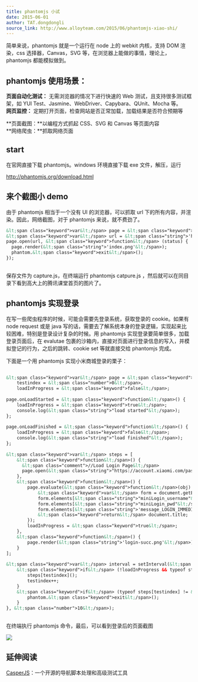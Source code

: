 ```yaml
---
title: phantomjs 小试
date: 2015-06-01
author: TAT.dongdongli
source_link: http://www.alloyteam.com/2015/06/phantomjs-xiao-shi/
---
```


<!-- {% raw %} - for jekyll -->

简单来说，phantomjs 就是一个运行在 node 上的 webkit 内核，支持 DOM 渲染，css 选择器，Canvas，SVG 等，在浏览器上能做的事情，理论上，phantomjs 都能模拟做到。

## phantomjs 使用场景：

**页面自动化测试：** 无需浏览器的情况下进行快速的 Web 测试，且支持很多测试框架，如 YUI Test、Jasmine、WebDriver、Capybara、QUnit、Mocha 等。  
**网页监控：** 定期打开页面，检查网站是否正常加载，加载结果是否符合预期等  

**页面截图：**以编程方式抓起 CSS、SVG 和 Canvas 等页面内容  
**网络爬虫：**抓取网络页面

## start

在官网直接下载 phantomjs。windows 环境直接下载 exe 文件，解压，运行

<http://phantomjs.org/download.html>

## 来个截图小 demo

由于 phantomjs 相当于一个没有 UI 的浏览器，可以抓取 url 下的所有内容，并渲染。因此，网络截图，对于 phantomjs 来说，就不费劲了。

```html
&lt;span class="keyword">var&lt;/span> page = &lt;span class="keyword">require&lt;/span>(&lt;span class="string">'webpage'&lt;/span>).create();
&lt;span class="keyword">var&lt;/span> url = &lt;span class="string">'http://ke.qq.com'&lt;/span>;
page.open(url, &lt;span class="keyword">function&lt;/span> (status) {
  page.render(&lt;span class="string">'index.png'&lt;/span>);
  phantom.&lt;span class="keyword">exit&lt;/span>();
});
 
```

保存文件为 capture.js，在终端运行 phantomjs catpure.js ，然后就可以在同目录下看到高大上的腾讯课堂首页的图片了。

## phantomjs 实现登录

在写一些爬虫程序的时候，可能会需要先登录系统，获取登录的 cookie。如果有 node request 或是 java 写的话，需要去了解系统本身的登录逻辑，实现起来比较困难，特别是登录设计复杂的时候。用 phantomjs 实现登录要简单很多，加载登录页面后，在 evalutae 包裹的沙箱内，直接对页面进行登录信息的写入，并模拟登记的行为，之后的跳转、cookie set 等就直接交给 phantomjs 完成。

下面是一个用 phantomjs 实现小米商城登录的栗子：

```html
 
&lt;span class="keyword">var&lt;/span> page = &lt;span class="keyword">require&lt;/span>(&lt;span class="string">'webpage'&lt;/span>).create(),
    testindex = &lt;span class="number">0&lt;/span>,
    loadInProgress = &lt;span class="keyword">false&lt;/span>;
    
page.onLoadStarted = &lt;span class="keyword">function&lt;/span>() {
    loadInProgress = &lt;span class="keyword">true&lt;/span>;
    console.log(&lt;span class="string">"load started"&lt;/span>);
};
 
page.onLoadFinished = &lt;span class="keyword">function&lt;/span>() {
    loadInProgress = &lt;span class="keyword">false&lt;/span>;
    console.log(&lt;span class="string">"load finished"&lt;/span>);
};
 
&lt;span class="keyword">var&lt;/span> steps = [
    &lt;span class="keyword">function&lt;/span>() {
      &lt;span class="comment">//Load Login Page&lt;/span>
      page.open(&lt;span class="string">"https://account.xiaomi.com/pass/serviceLogin"&lt;/span>);
    },
    &lt;span class="keyword">function&lt;/span>() {
        page.evaluate(&lt;span class="keyword">function&lt;/span>(obj) {
            &lt;span class="keyword">var&lt;/span> form = document.getElementById(&lt;span class="string">"miniLogin"&lt;/span>);
            form.elements[&lt;span class="string">"miniLogin_username"&lt;/span>].value = &lt;span class="string">'用户名'&lt;/span>;
            form.elements[&lt;span class="string">"miniLogin_pwd"&lt;/span>].value = &lt;span class="string">'密码'&lt;/span>;
            form.elements[&lt;span class="string">'message_LOGIN_IMMEDIATELY'&lt;/span>].click();
            &lt;span class="keyword">return&lt;/span> document.title;
        });
        loadInProgress = &lt;span class="keyword">true&lt;/span>;
    },
    &lt;span class="keyword">function&lt;/span>() {
        page.render(&lt;span class="string">'login-succ.png'&lt;/span>);
    }
];
 
&lt;span class="keyword">var&lt;/span> interval = setInterval(&lt;span class="keyword">function&lt;/span>() {
    &lt;span class="keyword">if&lt;/span> (!loadInProgress && typeof steps[testindex] == &lt;span class="string">"function"&lt;/span>) {
        steps[testindex]();
        testindex++;
    }
    &lt;span class="keyword">if&lt;/span> (typeof steps[testindex] != &lt;span class="string">"function"&lt;/span>) {
        phantom.&lt;span class="keyword">exit&lt;/span>();
    }
}, &lt;span class="number">10&lt;/span>);
 
```

在终端执行 phantomjs 命令，最后，可以看到登录后的页面截图

![](http://7tszky.com1.z0.glb.clouddn.com/FkC9rkEdkLGE1b-DAA_l0FyGo8-l)

## 延伸阅读

[CasperJS](http://casperjs.org/)：一个开源的导航脚本处理和高级测试工具


<!-- {% endraw %} - for jekyll -->